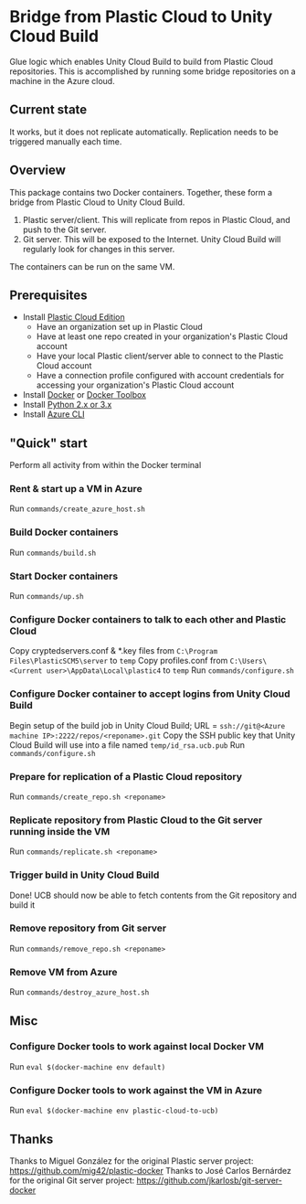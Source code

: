 # Bridge from Plastic Cloud to Unity Cloud Build

Glue logic which enables Unity Cloud Build to build from Plastic Cloud repositories. This is accomplished by running some bridge repositories on a machine in the Azure cloud.

## Current state

It works, but it does not replicate automatically. Replication needs to be triggered manually each time.

## Overview

This package contains two Docker containers. Together, these form a bridge from Plastic Cloud to Unity Cloud Build.

1. Plastic server/client. This will replicate from repos in Plastic Cloud, and push to the Git server.
2. Git server. This will be exposed to the Internet. Unity Cloud Build will regularly look for changes in this server.

The containers can be run on the same VM.

## Prerequisites

- Install [Plastic Cloud Edition](https://www.plasticscm.com/download/)
  - Have an organization set up in Plastic Cloud
  - Have at least one repo created in your organization's Plastic Cloud account
  - Have your local Plastic client/server able to connect to the Plastic Cloud account
  - Have a connection profile configured with account credentials for accessing your organization's Plastic Cloud account
- Install [Docker](https://docs.docker.com/engine/installation/) or [Docker Toolbox](https://docs.docker.com/toolbox/overview/)
- Install [Python 2.x or 3.x](https://www.python.org/downloads/)
- Install [Azure CLI](https://docs.microsoft.com/en-us/cli/azure/install-azure-cli)

## "Quick" start

Perform all activity from within the Docker terminal

### Rent & start up a VM in Azure

Run `commands/create_azure_host.sh`

### Build Docker containers

Run `commands/build.sh`

### Start Docker containers

Run `commands/up.sh`

### Configure Docker containers to talk to each other and Plastic Cloud

Copy cryptedservers.conf & *.key files from `C:\Program Files\PlasticSCM5\server` to `temp`
Copy profiles.conf from `C:\Users\<Current user>\AppData\Local\plastic4` to `temp`
Run `commands/configure.sh`

### Configure Docker container to accept logins from Unity Cloud Build

Begin setup of the build job in Unity Cloud Build; URL = `ssh://git@<Azure machine IP>:2222/repos/<reponame>.git`
Copy the SSH public key that Unity Cloud Build will use into a file named `temp/id_rsa.ucb.pub`
Run `commands/configure.sh`

### Prepare for replication of a Plastic Cloud repository

Run `commands/create_repo.sh <reponame>`

### Replicate repository from Plastic Cloud to the Git server running inside the VM

Run `commands/replicate.sh <reponame>`

### Trigger build in Unity Cloud Build

Done! UCB should now be able to fetch contents from the Git repository and build it

### Remove repository from Git server

Run `commands/remove_repo.sh <reponame>`

### Remove VM from Azure

Run `commands/destroy_azure_host.sh`

## Misc
	
### Configure Docker tools to work against local Docker VM

Run `eval $(docker-machine env default)`

### Configure Docker tools to work against the VM in Azure

Run `eval $(docker-machine env plastic-cloud-to-ucb)`

	
## Thanks

Thanks to Miguel González for the original Plastic server project: https://github.com/mig42/plastic-docker
Thanks to José Carlos Bernárdez for the original Git server project: https://github.com/jkarlosb/git-server-docker
